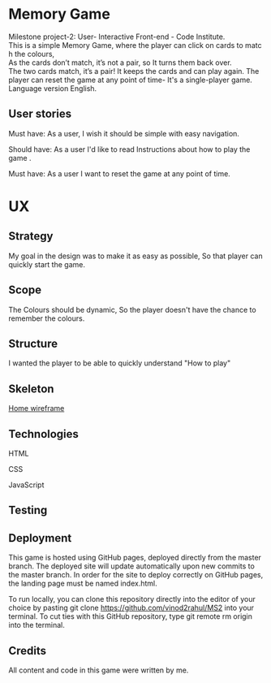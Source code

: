# Memory Game
Milestone project-2: User- Interactive Front-end - Code Institute.
This is a simple Memory Game, where the player can click on cards to match the colours, 
As the cards don’t match, it’s not a pair, so It turns them back over. The two cards match, it’s a pair! It keeps the cards and can play again.
The player can reset the game at any point of time- It's a single-player game. Language version English.

## User stories
Must have:
As a user, I wish it should be simple with easy navigation.

Should have:
As a user I'd like to read Instructions about how to play the game .

Must have:
As a user I want to reset the game at any point of time.


#   UX

##  Strategy
My goal in the design was to make it as easy as possible, So that player can quickly start the game.
##  Scope
The Colours should be dynamic, So the player doesn't have the chance to remember the colours. 
##  Structure
I wanted the player to be able to quickly understand "How to play" 
##  Skeleton
[Home wireframe](https://github.com/vinod2rahul/MS2/blob/master/MemoryGame/images/MemoryGame.jpg?raw=true)

##  Technologies
HTML

CSS

JavaScript

## Testing



##  Deployment
This game is hosted using GitHub pages, deployed directly from the master branch. The deployed site will update automatically upon new commits to the master branch. In order for the site to deploy correctly on GitHub pages, the landing page must be named index.html.

To run locally, you can clone this repository directly into the editor of your choice by pasting git clone https://github.com/vinod2rahul/MS2 into your terminal. To cut ties with this GitHub repository, type git remote rm origin into the terminal.

##  Credits
All content and code in this game were written by me.


